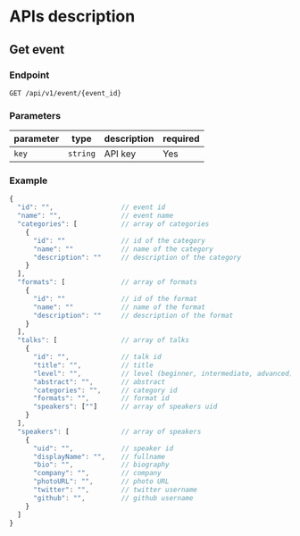 # APIs description

## Get event

### Endpoint

`GET /api/v1/event/{event_id}`

### Parameters

| parameter | type     | description | required |
| --------- | -------- | ----------- | -------- |
| `key`     | `string` | API key     | Yes      |

### Example

```js
{
  "id": "",                 // event id
  "name": "",               // event name
  "categories": [           // array of categories
    {
      "id": ""              // id of the category
      "name": ""            // name of the category
      "description": ""     // description of the category
    }
  ],
  "formats": [              // array of formats
    {
      "id": ""              // id of the format
      "name": ""            // name of the format
      "description": ""     // description of the format
    }
  ],
  "talks": [                // array of talks
    {
      "id": "",             // talk id
      "title": "",          // title
      "level": "",          // level (beginner, intermediate, advanced)
      "abstract": "",       // abstract
      "categories": "",     // category id
      "formats": "",        // format id
      "speakers": [""]      // array of speakers uid
    }
  ],
  "speakers": [             // array of speakers
    {
      "uid": "",            // speaker id
      "displayName": "",    // fullname
      "bio": "",            // biography
      "company": "",        // company
      "photoURL": "",       // photo URL
      "twitter": "",        // twitter username
      "github": "",         // github username
    }
  ]
}
```

